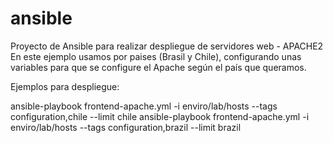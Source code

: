 # ansible
Proyecto de Ansible para realizar despliegue de servidores web - APACHE2
En este ejemplo usamos por paises (Brasil y Chile), configurando unas variables para que se configure el Apache según el país que queramos.

Ejemplos para despliegue:

ansible-playbook frontend-apache.yml -i enviro/lab/hosts --tags configuration,chile --limit chile
ansible-playbook frontend-apache.yml -i enviro/lab/hosts --tags configuration,brazil --limit brazil
